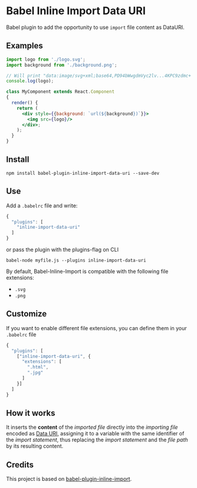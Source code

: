 # Babel Inline Import Data URI

Babel plugin to add the opportunity to use `import` file content as DataURI.

## Examples

```jsx
import logo from './logo.svg';
import background from './background.png';

// Will print "data:image/svg+xml;base64,PD94bWwgdmVyc2lv...4KPC9zdmc+';"
console.log(logo);

class MyComponent extends React.Component
{
  render() {
    return (
      <div style={{background: `url(${background})`}}>
        <img src={logo}/>
      </div>;
    );
  }
}
```

## Install
```
npm install babel-plugin-inline-import-data-uri --save-dev
```

## Use
Add a `.babelrc` file and write:
```javascript
{
  "plugins": [
    "inline-import-data-uri"
  ]
}
```
or pass the plugin with the plugins-flag on CLI
```
babel-node myfile.js --plugins inline-import-data-uri
```

By default, Babel-Inline-Import is compatible with the following file extensions:

* `.svg`
* `.png`


## Customize
If you want to enable different file extensions, you can define them in your `.babelrc` file
```javascript
{
  "plugins": [
    ["inline-import-data-uri", {
      "extensions": [
        ".html",
        ".jpg"
      ]
    }]
  ]
}
```

## How it works

It inserts the __content__ of the _imported file_ directly into the _importing file_ encoded as [Data URI](https://developer.mozilla.org/en-US/docs/Web/HTTP/Basics_of_HTTP/Data_URIs), assigning it to a variable with the same identifier of the _import statement_, thus replacing the _import statement_ and the _file path_ by its resulting content.

## Credits
This project is based on [babel-plugin-inline-import](https://github.com/Quadric/babel-plugin-inline-import).
